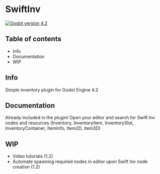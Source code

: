 # SwiftInv

[![Godot version 4.2](https://img.shields.io/badge/Godot%20Engine-4.2-blue.svg)](https://github.com/godotengine/godot/)

## Table of contents
- Info
- Documentation
- WIP


## Info
Simple inventory plugin for Godot Engine 4.2

## Documentation
Already included in the plugin! Open your editor and search for Swift Inv nodes and resources (Inventory, InventoryItem, InventorySlot, InventoryContainer, ItemInfo, Item2D, item3D)

## WIP
- Video tutorials (1.2)
- Automate spawning required nodes in editor upon Swift Inv node creation (1.2)
